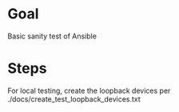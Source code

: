# Goal
Basic sanity test of Ansible

# Steps
For local testing, create the loopback devices per
./docs/create_test_loopback_devices.txt
